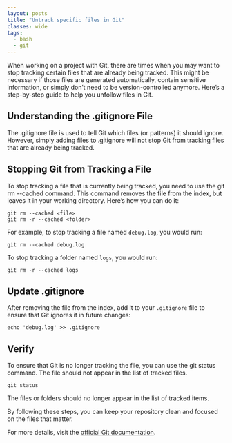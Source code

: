 ```yaml
---
layout: posts
title: "Untrack specific files in Git"
classes: wide
tags:
  - bash
  - git
---
```


When working on a project with Git, there are times when you may want to stop tracking certain files that are already being tracked. This might be necessary if those files are generated automatically, contain sensitive information, or simply don’t need to be version-controlled anymore. Here’s a step-by-step guide to help you unfollow files in Git.

## Understanding the .gitignore File

The .gitignore file is used to tell Git which files (or patterns) it should ignore. However, simply adding files to .gitignore will not stop Git from tracking files that are already being tracked.


## Stopping Git from Tracking a File

To stop tracking a file that is currently being tracked, you need to use the git rm --cached command. This command removes the file from the index, but leaves it in your working directory. Here’s how you can do it:

```
git rm --cached <file>
git rm -r --cached <folder>
```

For example, to stop tracking a file named `debug.log`, you would run:

```
git rm --cached debug.log
```

To stop tracking a folder named `logs`, you would run:

```
git rm -r --cached logs
```

## Update .gitignore

After removing the file from the index, add it to your `.gitignore` file to ensure that Git ignores it in future changes:

```
echo 'debug.log' >> .gitignore
```

## Verify

To ensure that Git is no longer tracking the file, you can use the git status command. The file should not appear in the list of tracked files.

```
git status
```

The files or folders should no longer appear in the list of tracked items.

By following these steps, you can keep your repository clean and focused on the files that matter.

For more details, visit the [official Git documentation](https://git-scm.com/docs/git-rm).